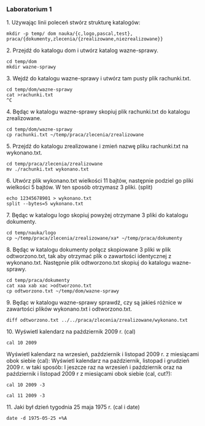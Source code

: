 ### Laboratorium 1

1\. Używając linii poleceń stwórz strukturę katalogów:

```
mkdir -p temp/ dom nauka/{c,logo,pascal,test}, praca/{dokumenty,zlecenia/{zrealizowane,niezrealizowane}}
```

2\. Przejdź do katalogu dom i utwórz katalog wazne-sprawy.

```
cd temp/dom
mkdir wazne-sprawy
```


3\. Wejdź do katalogu wazne-sprawy i utwórz tam pusty plik rachunki.txt.

```
cd temp/dom/wazne-sprawy
cat >rachunki.txt
^C
```

4\. Będąc w katalogu wazne-sprawy skopiuj plik rachunki.txt do katalogu zrealizowane.

```
cd temp/dom/wazne-sprawy
cp rachunki.txt ~/temp/praca/zlecenia/zrealizowane
```

5\. Przejdź do katalogu zrealizowane i zmień nazwę pliku rachunki.txt na wykonano.txt.

```
cd temp/praca/zlecenia/zrealizowane
mv ./rachunki.txt wykonano.txt
```

6\. Utwórz plik wykonano.txt wielkości 11 bajtów, następnie podziel go pliki wielkości 5 bajtów. W ten sposób otrzymasz 3 pliki. (split)

```
echo 12345678901 > wykonano.txt
split --bytes=5 wykonano.txt
```

7\. Będąc w katalogu logo skopiuj powyżej otrzymane 3 pliki do katalogu dokumenty.

```
cd temp/nauka/logo
cp ~/temp/praca/zlecenia/zrealizowane/xa* ~/temp/praca/dokumenty
```

8\. Będąc w katalogu dokumenty połącz skopiowane 3 pliki w plik odtworzono.txt, tak aby otrzymać plik o zawartości identycznej z wykonano.txt. Następnie plik odtworzono.txt skopiuj do katalogu wazne-sprawy.

```
cd temp/praca/dokumenty
cat xaa xab xac >odtworzono.txt
cp odtworzono.txt ~/temp/dom/wazne-sprawy
```

9\. Będąc w katalogu wazne-sprawy sprawdź, czy są jakieś różnice w zawartości plików wykonano.txt i odtworzono.txt.

```
diff odtworzono.txt ../../praca/zlecenia/zrealizowane/wykonano.txt
```

10\. Wyświetl kalendarz na październik 2009 r. (cal)

```
cal 10 2009
```

Wyświetl kalendarz na wrzesień, październik i listopad 2009 r. z miesiącami obok siebie (cal):
Wyświetl kalendarz na październik, listopad i grudzień 2009 r. w taki sposób:
I jeszcze raz na wrzesień i październik oraz na październik i listopad 2009 r z miesiącami obok siebie (cal, cut?):
```
cal 10 2009 -3
```
```
cal 11 2009 -3
```

11\. Jaki był dzień tygodnia 25 maja 1975 r. (cal i date)

```
date -d 1975-05-25 +%A
```
